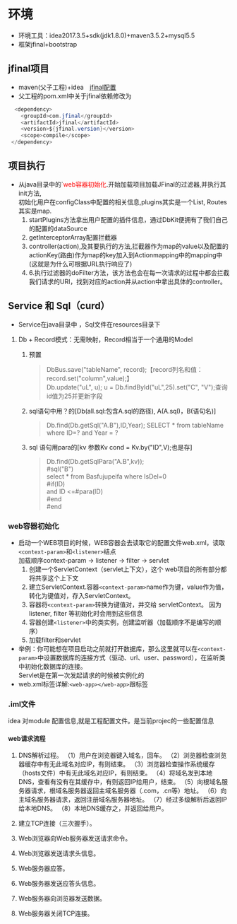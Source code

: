 # 环境

- 环境工具：idea2017.3.5+sdk(jdk1.8.0)+maven3.5.2+mysql5.5
- 框架jfinal+bootstrap

## jfinal项目

- maven(父子工程)+idea&emsp;[jfinal配置](http://www.jfinal.com/share/36?p=1#reply_start)
- 父工程的pom.xml中关于jfinal依赖修改为

```java
  <dependency>
    <groupId>com.jfinal</groupId>
    <artifactId>jfinal</artifactId>
    <version>${jfinal.version}</version>
    <scope>compile</scope>
 </dependency>
 ```

## 项目执行

- 从java目录中的`<font color="red">web容器初始化</font>.开始加载项目加载JFinal的过滤器,并执行其init方法,  
初始化用户在configClass中配置的相关信息,plugins其实是一个List, Routes其实是map.
  1. startPlugins方法拿出用户配置的插件信息，通过DbKit便拥有了我们自己的配置的dataSource
  2. getInterceptorArray配置拦截器
  3. controller(action),及其要执行的方法,拦截器作为map的value以及配置的actionKey(路由)作为map的key加入到Actionmapping中的mapping中(这就是为什么可根据URL执行响应了)
  4. 6.执行过滤器的doFilter方法，该方法也会在每一次请求的过程中都会拦截我们请求的URI，找到对应的action并从action中拿出具体的controller。

## Service 和 Sql（curd）
- Service在java目录中 ，Sql文件在resources目录下
1. Db + Record模式：无需映射，Record相当于一个通用的Model
   1. 预置
      > DbBus.save("tableName", record);【record列名和值： record.set("column",value);】  
       Db.update("uL", u); u = Db.findById("uL",25).set("C", "V");查询id值为25并更新字段

   2. sql语句中用？的[Db(all.sql:包含A.sql的路径), A(A.sql)，B(语句名)]
      > Db.find(Db.getSql("A.B"),ID,Year);
      > SELECT * from tableName where  ID=? and Year = ?

   3. sql 语句用para的[kv 参数Kv cond = Kv.by("ID",V);也是存]
      > Db.find(Db.getSqlPara("A.B",kv));  
      #sql("B")  
        	select  * from Basfujupeifa where IsDel=0  
       	  #if(ID)  
           	 and ID <=#para(ID)  
       	  #end  
	    #end  

### web容器初始化

- 启动一个WEB项目的时候，WEB容器会去读取它的配置文件web.xml，读取`<context-param>`和`<listener>`结点  
 加载顺序context-param -> listener -> filter -> servlet
  1. 创建一个ServletContext（servlet上下文），这个 web项目的所有部分都将共享这个上下文
  2. 建立ServletContext.容器`<context-param>`name作为键，value作为值，转化为键值对，存入ServletContext。　　
  3. 容器将`<context-param>`转换为键值对，并交给 servletContext。 因为listener, filter 等初始化时会用到这些信息
  4. 容器创建`<listener>`中的类实例，创建监听器（加载顺序不是编写的顺序）
  5. 加载filter和servlet
- 举例：你可能想在项目启动之前就打开数据库，那么这里就可以在`<context-param>`中设置数据库的连接方式（驱动、url、user、password），在监听类中初始化数据库的连接。  
Servlet是在第一次发起请求的时候被实例化的
- web.xml标签详解:`<web-app></web-app>`跟标签

### .iml文件

idea 对module 配置信息,就是工程配置文件。是当前projec的一些配置信息

#### web请求流程

1. DNS解析过程。
    （1）用户在浏览器键入域名，回车。
    （2）浏览器检查浏览器缓存中有无此域名对应IP，有则结束。
    （3）浏览器检查操作系统缓存（hosts文件）中有无此域名对应IP，有则结束。
    （4）将域名发到本地DNS，查看有没有在其缓存中，有则返回IP给用户，结束。
    （5）向根域名服务器请求，根域名服务器返回主域名服务器（.com，.cn等）地址。
    （6）向主域名服务器请求，返回注册域名服务器地址。
    （7）经过多级解析后返回IP给本地DNS。
    （8）本地DNS缓存之，并返回给用户。

2. 建立TCP连接（三次握手）。
3. Web浏览器向Web服务器发送请求命令。
4. Web浏览器发送请求头信息。
5. Web服务器应答。
6. Web服务器发送应答头信息。
7. Web服务器向浏览器发送数据。
8. Web服务器关闭TCP连接。
